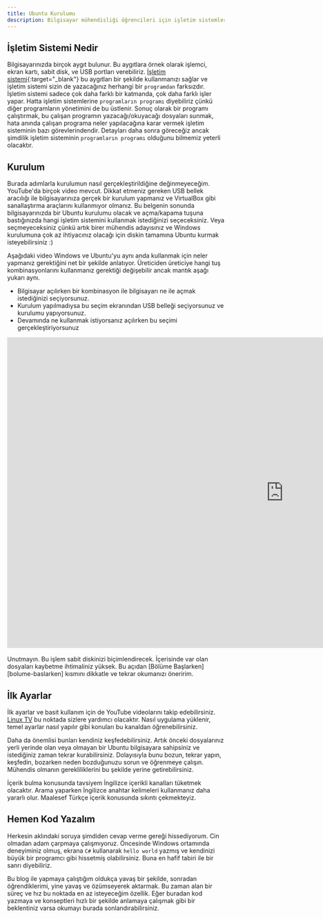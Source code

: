 ```yaml
---
title: Ubuntu Kurulumu
description: Bilgisayar mühendisliği öğrencileri için işletim sistemleri ve Ubuntu kurulumu.
---
```


## İşletim Sistemi Nedir

Bilgisayarınızda birçok aygıt bulunur. Bu aygıtlara örnek olarak işlemci, ekran kartı, sabit disk,
ve USB portları verebiliriz. [İşletim sistemi][os-simplified]{:target="_blank"} bu aygıtları bir
şekilde kullanmanızı sağlar ve işletim sistemi sizin de yazacağınız herhangi bir `programdan`
farksızdır. İşletim sistemi sadece çok daha farklı bir katmanda, çok daha farklı işler yapar. Hatta
işletim sistemlerine `programların programı` diyebiliriz çünkü diğer programların yönetimini de bu
üstlenir. Sonuç olarak bir programı çalıştırmak, bu çalışan programın yazacağı/okuyacağı dosyaları
sunmak, hata anında çalışan programa neler yapılacağına karar vermek işletim sisteminin bazı
görevlerindendir. Detayları daha sonra göreceğiz ancak şimdilik işletim sisteminin `programların
programı` olduğunu bilmemiz yeterli olacaktır.

[os-simplified]: https://simple.wikipedia.org/wiki/Operating_system

## Kurulum

Burada adımlarla kurulumun nasıl gerçekleştirildiğine değinmeyeceğim. YouTube'da birçok video
mevcut. Dikkat etmeniz gereken USB bellek aracılığı ile bilgisayarınıza gerçek bir kurulum yapmanız
ve VirtualBox gibi sanallaştırma araçlarını kullanmıyor olmanız. Bu belgenin sonunda
bilgisayarınızda bir Ubuntu kurulumu olacak ve açma/kapama tuşuna bastığınızda hangi işletim
sistemini kullanmak istediğinizi seçeceksiniz. Veya seçmeyeceksiniz çünkü artık birer mühendis
adayısınız ve Windows kurulumuna çok az ihtiyacınız olacağı için diskin tamamına Ubuntu kurmak
isteyebilirsiniz :)

Aşağıdaki video Windows ve Ubuntu'yu aynı anda kullanmak için neler yapmanız gerektiğini net bir
şekilde anlatıyor. Üreticiden üreticiye hangi tuş kombinasyonlarını kullanmanız gerektiği
değişebilir ancak mantık aşağı yukarı aynı.

- Bilgisayar açılırken bir kombinasyon ile bilgisayarı ne ile açmak istediğinizi seçiyorsunuz.
- Kurulum yapılmadıysa bu seçim ekranından USB belleği seçiyorsunuz ve kurulumu yapıyorsunuz.
- Devamında ne kullanmak istiyorsanız açılırken bu seçimi gerçekleştiriyorsunuz

<!-- markdownlint-disable-next-line -->
<div class="video-wrapper">
  <iframe width="1280" height="720" src="https://www.youtube.com/embed/W-RFY4LQ6oE" frameborder="0" allowfullscreen></iframe>
</div>

<br>
Unutmayın. Bu işlem sabit diskinizi biçimlendirecek. İçerisinde var olan dosyaları kaybetme ihtimaliniz yüksek. Bu açıdan [Bölüme Başlarken][bolume-baslarken] kısmını dikkatle ve tekrar okumanızı öneririm.

[bolume-baslarken]: ../bilgisayar-muhendisligine-giris/baslarken.md

## İlk Ayarlar

İlk ayarlar ve basit kullanım için de YouTube videolarını takip edebilirsiniz. [Linux TV][linux-tv]
bu noktada sizlere yardımcı olacaktır. Nasıl uygulama yüklenir, temel ayarlar nasıl yapılır gibi
konuları bu kanaldan öğrenebilirsiniz.

Daha da önemlisi bunları kendiniz keşfedebilirsiniz. Artık önceki dosyalarınız yerli yerinde olan
veya olmayan bir Ubuntu bilgisayara sahipsiniz ve istediğiniz zaman tekrar kurabilirsiniz.
Dolayısıyla bunu bozun, tekrar yapın, keşfedin, bozarken neden bozduğunuzu sorun ve öğrenmeye
çalışın. Mühendis olmanın gerekliliklerini bu şekilde yerine getirebilirsiniz.

İçerik bulma konusunda tavsiyem İngilizce içerikli kanalları tüketmek olacaktır. Arama yaparken
İngilizce anahtar kelimeleri kullanmanız daha yararlı olur. Maalesef Türkçe içerik konusunda sıkıntı
çekmekteyiz.

[linux-tv]: https://www.youtube.com/watch?v=i2jMQRgfHek&list=PLrW4kXWyzgoJgN3Ebo3LGoyJvNZiDMWi9&index=2

## Hemen Kod Yazalım

Herkesin aklındaki soruya şimdiden cevap verme gereği hissediyorum. Cin olmadan adam çarpmaya
çalışmıyoruz. Öncesinde Windows ortamında deneyiminiz olmuş, ekrana `C#` kullanarak `hello world`
yazmış ve kendinizi büyük bir programcı gibi hissetmiş olabilirsiniz. Buna en hafif tabiri ile bir
sanrı diyebiliriz.

Bu blog ile yapmaya çalıştığım oldukça yavaş bir şekilde, sonradan öğrendiklerimi, yine yavaş ve
özümseyerek aktarmak. Bu zaman alan bir süreç ve hız bu noktada en az isteyeceğim özellik. Eğer
buradan kod yazmaya ve konseptleri hızlı bir şekilde anlamaya çalışmak gibi bir beklentiniz varsa
okumayı burada sonlandırabilirsiniz.
